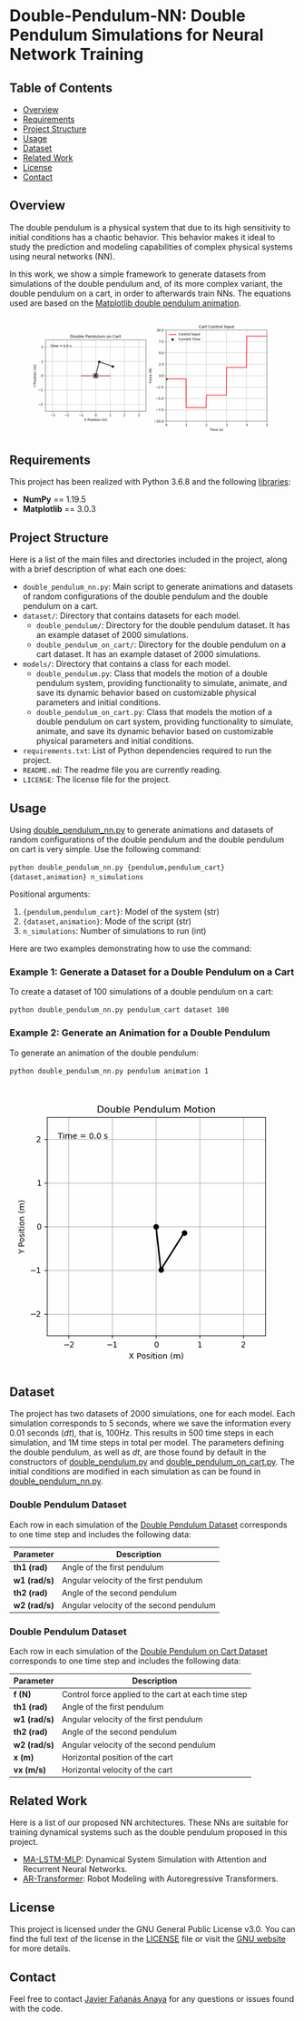 # Double-Pendulum-NN: Double Pendulum Simulations for Neural Network Training

## Table of Contents
- [Overview](#overview)
- [Requirements](#requirements)
- [Project Structure](#project-structure)
- [Usage](#usage)
- [Dataset](#dataset)
- [Related Work](#related-work)
- [License](#license)
- [Contact](#contact)

## Overview
The double pendulum is a physical system that due to its high sensitivity to initial conditions has a chaotic behavior. This behavior makes it ideal to study the prediction and modeling capabilities of complex physical systems using neural networks (NN).

In this work, we show a simple framework to generate datasets from simulations of the double pendulum and, of its more complex variant, the double pendulum on a cart, in order to afterwards train NNs. The equations used are based on the [Matplotlib double pendulum animation](https://matplotlib.org/stable/gallery/animation/double_pendulum.html).

<p align="center">
  <img src="img/double_pendulum_cart.gif" alt="drawing"/>
</p>

## Requirements
This project has been realized with Python 3.6.8 and the following [libraries](requirements.txt):
- **NumPy** == 1.19.5
- **Matplotlib** == 3.0.3


## Project Structure
Here is a list of the main files and directories included in the project, along with a brief description of what each one does:

- `double_pendulum_nn.py`: Main script to generate animations and datasets of random configurations
of the double pendulum and the double pendulum on a cart.
- `dataset/`: Directory that contains datasets for each model.
    - `double_pendulum/`: Directory for the double pendulum dataset. It has an example dataset of 2000 simulations.
    - `double_pendulum_on_cart/`: Directory for the double pendulum on a cart dataset. It has an example dataset of 2000 simulations.
- `models/`: Directory that contains a class for each model.
    - `double_pendulum.py`: Class that models the motion of a double pendulum system, providing functionality to simulate, animate, and save its dynamic behavior based on customizable physical parameters and initial conditions.
    - `double_pendulum_on_cart.py`: Class that models the motion of a double pendulum on cart system, providing functionality to simulate, animate, and save its dynamic behavior based on customizable physical parameters and initial conditions.
- `requirements.txt`: List of Python dependencies required to run the project.
- `README.md`: The readme file you are currently reading.
- `LICENSE`: The license file for the project.

## Usage
Using [double_pendulum_nn.py](double_pendulum_nn.py) to generate animations and datasets of random configurations of the double pendulum and the double pendulum on cart is very simple. Use the following command:

``
python double_pendulum_nn.py {pendulum,pendulum_cart} {dataset,animation} n_simulations
``

Positional arguments:
1. `{pendulum,pendulum_cart}`: Model of the system (str)
2. `{dataset,animation}`: Mode of the script (str)
3. `n_simulations`: Number of simulations to run (int)

Here are two examples demonstrating how to use the command:

### Example 1: Generate a Dataset for a Double Pendulum on a Cart
To create a dataset of 100 simulations of a double pendulum on a cart:

``
python double_pendulum_nn.py pendulum_cart dataset 100
``

### Example 2: Generate an Animation for a Double Pendulum
To generate an animation of the double pendulum:

``
python double_pendulum_nn.py pendulum animation 1
``

<p align="center">
  <img src="img/double_pendulum.gif" alt="drawing"/>
</p>

## Dataset
The project has two datasets of 2000 simulations, one for each model. Each simulation corresponds to 5 seconds, where we save the information every 0.01 seconds ($dt$), that is, 100Hz. This results in 500 time steps in each simulation, and 1M time steps in total per model. The parameters defining the double pendulum, as well as $dt$, are those found by default in the constructors of [double_pendulum.py](models/double_pendulum.py) and [double_pendulum_on_cart.py](models/double_pendulum_on_cart.py). The initial conditions are modified in each simulation as can be found in [double_pendulum_nn.py](/double_pendulum_nn.py).

### Double Pendulum Dataset
Each row in each simulation of the [Double Pendulum Dataset](/dataset/double_pendulum/) corresponds to one time step and includes the following data:

| Parameter          | Description                                          |
|--------------------|------------------------------------------------------|
| **th1 (rad)**      | Angle of the first pendulum                          |
| **w1 (rad/s)**     | Angular velocity of the first pendulum               |
| **th2 (rad)**      | Angle of the second pendulum                         |
| **w2 (rad/s)**     | Angular velocity of the second pendulum              |

### Double Pendulum Dataset
Each row in each simulation of the [Double Pendulum on Cart Dataset](/dataset/double_pendulum_on_cart/) corresponds to one time step and includes the following data:

| Parameter          | Description                                          |
|--------------------|------------------------------------------------------|
| **f (N)**          | Control force applied to the cart at each time step  |
| **th1 (rad)**      | Angle of the first pendulum                          |
| **w1 (rad/s)**     | Angular velocity of the first pendulum               |
| **th2 (rad)**      | Angle of the second pendulum                         |
| **w2 (rad/s)**     | Angular velocity of the second pendulum              |
| **x (m)**          | Horizontal position of the cart                      |
| **vx (m/s)**       | Horizontal velocity of the cart                      |

## Related Work
Here is a list of our proposed NN architectures. These NNs are suitable for training dynamical systems such as the double pendulum proposed in this project.
- [MA-LSTM-MLP](https://github.com/javierfa98/MA-LSTM-MLP): Dynamical System Simulation with Attention and Recurrent Neural Networks.
- [AR-Transformer](https://github.com/javierfa98/AR_Transformer): Robot Modeling with Autoregressive Transformers.

## License
This project is licensed under the GNU General Public License v3.0. You can find the full text of the license in the [LICENSE](LICENSE) file or visit the [GNU website](https://www.gnu.org/licenses/gpl-3.0.en.html) for more details.

## Contact
Feel free to contact [Javier Fañanás Anaya](https://javierfa98.github.io/) for any questions or issues found with the code.